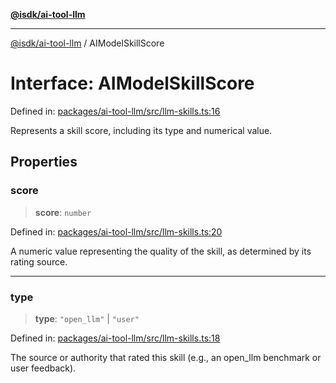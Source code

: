 [**@isdk/ai-tool-llm**](../README.md)

***

[@isdk/ai-tool-llm](../globals.md) / AIModelSkillScore

# Interface: AIModelSkillScore

Defined in: [packages/ai-tool-llm/src/llm-skills.ts:16](https://github.com/isdk/ai-tool-llm.js/blob/f3c3cef59ff3aa0ce6d3161a8d3d8cd72ec50012/src/llm-skills.ts#L16)

Represents a skill score, including its type and numerical value.

## Properties

### score

> **score**: `number`

Defined in: [packages/ai-tool-llm/src/llm-skills.ts:20](https://github.com/isdk/ai-tool-llm.js/blob/f3c3cef59ff3aa0ce6d3161a8d3d8cd72ec50012/src/llm-skills.ts#L20)

A numeric value representing the quality of the skill, as determined by its rating source.

***

### type

> **type**: `"open_llm"` \| `"user"`

Defined in: [packages/ai-tool-llm/src/llm-skills.ts:18](https://github.com/isdk/ai-tool-llm.js/blob/f3c3cef59ff3aa0ce6d3161a8d3d8cd72ec50012/src/llm-skills.ts#L18)

The source or authority that rated this skill (e.g., an open_llm benchmark or user feedback).
